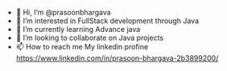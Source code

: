 - 👋 Hi, I’m @prasoonbhargava
- 👀 I’m interested in FullStack development through Java
- 🌱 I’m currently learning Advance java
- 💞️ I’m looking to collaborate on Java projects
- 📫 How to reach me My linkedin profine 
https://www.linkedin.com/in/prasoon-bhargava-2b3899200/
<!---
prasoonbh/prasoonbh is a ✨ special ✨ repository because its `README.md` (this file) appears on your GitHub profile.
You can click the Preview link to take a look at your changes.
--->
